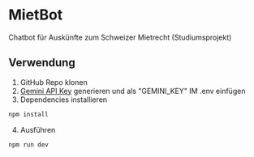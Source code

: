 # MietBot

Chatbot für Auskünfte zum Schweizer Mietrecht (Studiumsprojekt)

## Verwendung

1. GitHub Repo klonen
2. [Gemini API Key](https://ai.google.dev/gemini-api/docs/api-key) generieren und als "GEMINI_KEY" IM .env einfügen
3. Dependencies installieren

```bash
npm install
```

4. Ausführen

```bash
npm run dev
```
